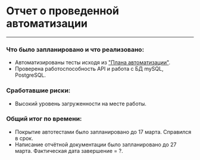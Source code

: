 # Отчет о проведенной автоматизации
***
### Что было запланировано и что реализовано:
* Автоматизированы тесты исходя из ["Плана автоматизации"](../document/Plan.md). 
* Проверена работоспособность API и работа с БД mySQL, PostgreSQL.
### Сработавшие риски:
* Высокий уровень загруженности на месте работы.
### Общий итог по времени:
* Покрытие автотестами было запланировано до 17 марта. Справился в срок.
* Написание отчётной документации было запланировано до 27 марта. Фактическая дата завершение = ?.


